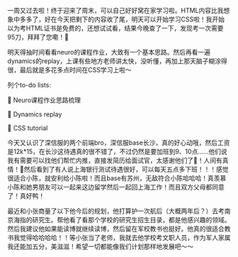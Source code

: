 一周又过去啦！终于迎来了周末，可以自己好好窝在家学习啦。HTML内容比我想象中多多了，好在今天把剩下的内容收了尾，明天可以开始学习CSS啦！我开始以为考HTML证书是免费的，还想试试看，结果今晚查了一下，发现考一次需要95刀，拜拜了您嘞！👋

明天得抽时间看看neuro的课程作业，大致有一个基本思路。然后再看一遍dynamics的replay，上课有些地方老师讲太快，没听懂，再加上那天脑子糊涂得很，最后就是多花多点时间在CSS学习上啦～

列个to-do lists:

📍 Neuro课程作业思路梳理

📍 Dynamics replay

📍 CSS tutorial 

今天又认识了深信服的两个前端bro，深信服base长沙，真的好心动哦，然后工资是12k*15，在长沙这待遇真的很不错了，不过仍然是要加班到9、10点……他们说我有需要可以找他们帮忙内推，直接发简历给面试官，太感谢他们了🙏！人间有真情！🥰然后看到了有人说上海银行测试待遇很好，可以每天五点多下班！！！感觉很适合小陈，就安利给小陈啦！而且base有苏州，无敌符合小陈哈哈哈！真羡慕小陈和她男朋友可以一起来这边留学然后一起回上海工作！而且双方父母都同意了！真好鸭！

最近和小张商量了以下他今后的规划，他打算护一次航后（大概两年后？）去考南京海指的研究生。帮他看了看那个学校的研究生招生目录，都是他感兴趣的领域。然后我建议他如果能读博就继续读博，然后留在军校教书也挺好。他真的很适合教书我觉得哈哈哈哈！！等小张当了老师，我就去他学校考文职人员，作为军人家属我还能加五分，美滋滋！希望一切都能像我们计划那样地发展吧～～



